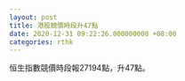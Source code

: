 ```yaml
---
layout: post
title: 港股競價時段升47點
date: 2020-12-31 09:22:26.000000000 +08:00
categories: rthk
---
```


恒生指數競價時段報27194點，升47點。
